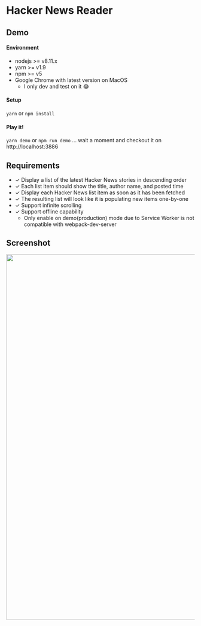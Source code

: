 # Hacker News Reader

## Demo

#### Environment

- nodejs >= v8.11.x
- yarn >= v1.9
- npm >= v5
- Google Chrome with latest version on MacOS
  - I only dev and test on it 😂

#### Setup

`yarn` or `npm install`

#### Play it!

`yarn demo` or `npm run demo` ... wait a moment and checkout it on http://localhost:3886

## Requirements

- ✓ Display a list of the latest Hacker News stories in descending order
- ✓ Each list item should show the title, author name, and posted time
- ✓ Display each Hacker News list item as soon as it has been fetched
- ✓ The resulting list will look like it is populating new items one-by-one
- ✓ Support infinite scrolling
- ✓ Support offline capability
  - Only enable on demo(production) mode due to Service Worker is not compatible with webpack-dev-server

## Screenshot

<img width="978" src="https://user-images.githubusercontent.com/17420811/47268570-43395e80-d585-11e8-88fb-35a6f8c6c394.png">
